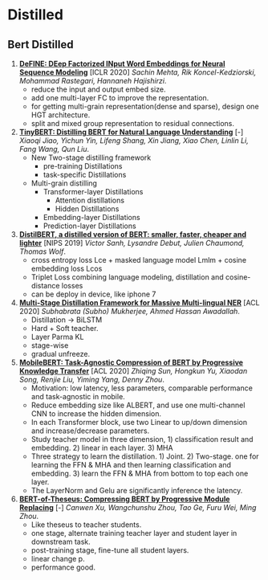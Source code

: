 # Distilled

## Bert Distilled

1. [**DeFINE: DEep Factorized INput Word Embeddings for Neural Sequence Modeling**](https://github.com/iofu728/PaperRead/blob/master/paper/NLP/Distilled/DEFINE.pdf) [ICLR 2020] _Sachin Mehta, Rik Koncel-Kedziorski, Mohammad Rastegari, Hannaneh Hajishirzi_.
   - reduce the input and output embed size.
   - add one multi-layer FC to improve the representation.
   - for getting multi-grain representation(dense and sparse), design one HGT architecture.
   - split and mixed group representation to residual connections.
2. [**TinyBERT: Distilling BERT for Natural Language Understanding**](https://github.com/iofu728/PaperRead/blob/master/paper/NLP/BertDistilled/TinyBert.pdf) [-] _Xiaoqi Jiao, Yichun Yin, Lifeng Shang, Xin Jiang, Xiao Chen, Linlin Li, Fang Wang, Qun Liu_.
   - New Two-stage distilling framework
     - pre-training Distillations
     - task-specific Distillations
   - Multi-grain distilling
     - Transformer-layer Distillations
       - Attention distillations
       - Hidden Distillations
     - Embedding-layer Distillations
     - Prediction-layer Distillations
3. [**DistilBERT, a distilled version of BERT: smaller, faster, cheaper and lighter**](https://github.com/iofu728/PaperRead/blob/master/paper/NLP/BertDistilled/DistilBERT.pdf) [NIPS 2019] _Victor Sanh, Lysandre Debut, Julien Chaumond, Thomas Wolf_.
   - cross entropy loss Lce + masked language model Lmlm + cosine embedding loss Lcos
   - Triplet Loss combining language modeling, distillation and cosine-distance losses
   - can be deploy in device, like iphone 7
4. [**Multi-Stage Distillation Framework for Massive Multi-lingual NER**](https://github.com/iofu728/PaperRead/blob/master/paper/NLP/BertDistilled/TinyMBERT_Multi_lingual_NER_Distillation.pdf) [ACL 2020] _Subhabrata (Subho) Mukherjee, Ahmed Hassan Awadallah_.
   - Distillation -> BiLSTM
   - Hard + Soft teacher.
   - Layer Parma KL
   - stage-wise
   - gradual unfreeze.
5. [**MobileBERT: Task-Agnostic Compression of BERT by Progressive Knowledge Transfer**](https://github.com/iofu728/PaperRead/blob/master/paper/NLP/Distilled/MobileBERT.pdf) [ACL 2020] _Zhiqing Sun, Hongkun Yu, Xiaodan Song, Renjie Liu, Yiming Yang, Denny Zhou_.
   - Motivation: low latency, less parameters, comparable performance and task-agnostic in mobile.
   - Reduce embedding size like ALBERT, and use one multi-channel CNN to increase the hidden dimension.
   - In each Transformer block, use two Linear to up/down dimension and increase/decrease parameters.
   - Study teacher model in three dimension, 1) classification result and embedding. 2) linear in each layer. 3) MHA
   - Three strategy to learn the distillation. 1) Joint. 2) Two-stage. one for learning the FFN & MHA and then learning classification and embedding. 3) learn the FFN & MHA from bottom to top each one layer.
   - The LayerNorm and Gelu are significantly inference the latency.
6. [**BERT-of-Theseus: Compressing BERT by Progressive Module Replacing**](https://github.com/iofu728/PaperRead/blob/master/paper/NLP/Distilled/BERTofTheseus.pdf) [-] _Canwen Xu, Wangchunshu Zhou, Tao Ge, Furu Wei, Ming Zhou_.
   - Like theseus to teacher students.
   - one stage, alternate training teacher layer and student layer in downstream task.
   - post-training stage, fine-tune all student layers.
   - linear change p.
   - performance good.
